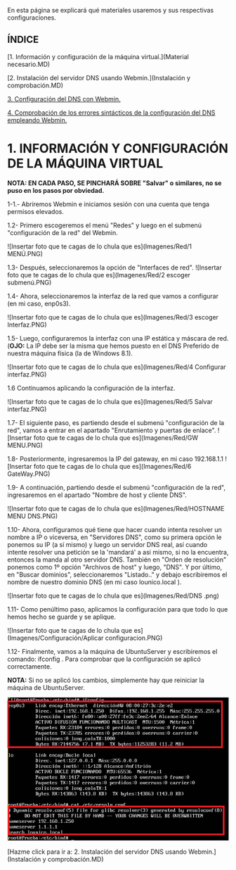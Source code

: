 En esta página se explicará qué materiales usaremos y sus respectivas configuraciones.

## ÍNDICE

[1. Información y configuración de la máquina virtual.](Material necesario.MD)

[2. Instalación del servidor DNS usando Webmin.](Instalación y comprobación.MD)

[3. Configuración del DNS con Webmin.](README.md)

[4. Comprobación de los errores sintácticos de la configuración del DNS empleando Webmin.](README.md)


# 1. INFORMACIÓN Y CONFIGURACIÓN DE LA MÁQUINA VIRTUAL
 
__NOTA: EN CADA PASO, SE PINCHARÁ SOBRE "Salvar" o similares, no se puso en los pasos por obviedad.__

1-1.- Abriremos Webmin e iniciamos sesión con una cuenta que tenga permisos elevados.

   1.2- Primero escogeremos el menú "Redes" y luego en el submenú "configuración de la red" del Webmin.
   
  ![Insertar foto que te cagas de lo chula que es](Imagenes/Red/1 MENÚ.PNG)
  
  1.3- Después, seleccionaremos la opción de "Interfaces de red".
  ![Insertar foto que te cagas de lo chula que es](Imagenes/Red/2 escoger submenú.PNG)
  
   1.4- Ahora, seleccionaremos la interfaz de la red  que vamos a configurar (en mi caso, enp0s3).
   
  ![Insertar foto que te cagas de lo chula que es](Imagenes/Red/3 escoger Interfaz.PNG)
  
  1.5- Luego, configuraremos la interfaz con una IP estática y máscara de red. (**OJO:** La IP debe ser la misma que hemos puesto en el DNS Preferido de nuestra máquina física (la de Windows 8.1).
  
 
  ![Insertar foto que te cagas de lo chula que es](Imagenes/Red/4 Configurar interfaz.PNG)
  
   1.6 Continuamos aplicando la configuración de la interfaz.
    
   ![Insertar foto que te cagas de lo chula que es](Imagenes/Red/5 Salvar interfaz.PNG)
    
  1.7- El siguiente paso, es partiendo desde el submenú "configuración de la red", vamos a entrar en el apartado "Enrutamiento y puertas de enlace".
  ![Insertar foto que te cagas de lo chula que es](Imagenes/Red/GW MENU.PNG)
  
  1.8- Posteriormente, ingresaremos la IP del gateway, en mi caso 192.168.1.1
   ![Insertar foto que te cagas de lo chula que es](Imagenes/Red/6 GateWay.PNG)
  
  1.9- A continuación, partiendo desde el submenú "configuración de la red", ingresaremos en el apartado "Nombre de host y cliente DNS".
  
  ![Insertar foto que te cagas de lo chula que es](Imagenes/Red/HOSTNAME MENU DNS.PNG)

1.10- Ahora, configuramos qué tiene que hacer cuando intenta resolver un nombre a IP o viceversa, en "Servidores DNS", como su primera opción le ponemos su IP (a sí mismo) y luego un servidor DNS real, así cuando intente resolver una petición se la 'mandará' a asi mismo, si no la encuentra, entonces la manda al otro servidor DNS. También en "Orden de resolución" ponemos como 1º opción "Archivos de host" y luego, "DNS". Y por último, en "Buscar dominios", seleccionaremos "Listado.." y debajo escribiremos el nombre de nuestro dominio DNS (en mi caso lounico.local ).





  ![Insertar foto que te cagas de lo chula que es](Imagenes/Red/DNS .png)

1.11- Como penúltimo paso, aplicamos la configuración para que todo lo que hemos hecho se guarde y se aplique.

  ![Insertar foto que te cagas de lo chula que es](Imagenes/Configuración/Aplicar configuracion.PNG)


  1.12- Finalmente, vamos a la máquina de UbuntuServer y escribiremos el comando: ifconfig . Para comprobar que la configuración se aplicó correctamente.
  
  **NOTA:** Si no se aplicó los cambios, simplemente hay que reiniciar la máquina de UbuntuServer.
  
  ![Insertar foto que te cagas de lo chula que es](Imagenes/Red/Final.PNG)
  
  
  [Hazme click para ir a: 2. Instalación del servidor DNS usando Webmin.](Instalación y comprobación.MD)
